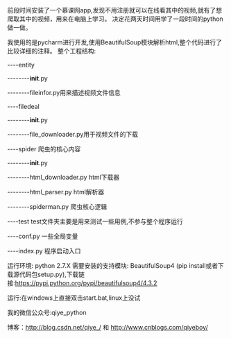 ﻿前段时间安装了一个慕课网app,发现不用注册就可以在线看其中的视频,就有了想爬取其中的视频，用来在电脑上学习。
决定花两天时间用学了一段时间的python做一做。

我使用的是pycharm进行开发,使用BeautifulSoup模块解析html,整个代码进行了比较详细的注释。
整个工程结构:

----entity

--------__init__.py

--------fileinfor.py用来描述视频文件信息

----filedeal

--------__init__.py

--------file_downloader.py用于视频文件的下载

----spider 爬虫的核心内容

--------__init__.py

--------html_downloader.py html下载器

--------html_parser.py  html解析器

--------spiderman.py  爬虫核心逻辑

----test test文件夹主要是用来测试一些用例,不参与整个程序运行

----conf.py 一些全局变量

----index.py 程序启动入口


运行环境:
python 2.7.X
需要安装的支持模块:
BeautifulSoup4 (pip install或者下载源代码包setup.py),下载链接:https://pypi.python.org/pypi/beautifulsoup4/4.3.2

运行:在windows上直接双击start.bat,linux上没试

我的微信公众号:qiye_python

博客：http://blog.csdn.net/qiye_/ 和 http://www.cnblogs.com/qiyeboy/


